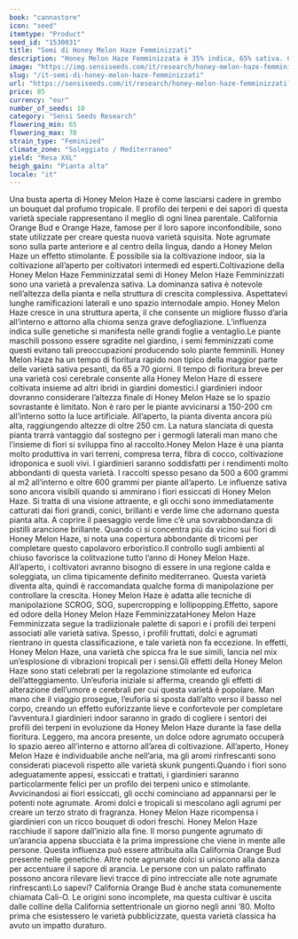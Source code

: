 ```yaml
---
book: "cannastore"
icon: "seed"
itemtype: "Product"
seed_id: "1530031"
title: "Semi di Honey Melon Haze Femminizzati"
description: "Honey Melon Haze Femminizzata è 35% indica, 65% sativa. Cole a forma di lancia portano a raccolti abbondanti. Aromi agrumati, tropicali. Fiori in 65-70 gg."
image: "https://img.sensiseeds.com/it/research/honey-melon-haze-femminizzati-image.png"
slug: "/it-semi-di-honey-melon-haze-femminizzati"
url: "https://sensiseeds.com/it/research/honey-melon-haze-femminizzati?a_aid=cannastore"
price: 85
currency: "eur"
number_of_seeds: 10
category: "Sensi Seeds Research"
flowering_min: 65
flowering_max: 70
strain_type: "Feminized"
climate_zone: "Soleggiato / Mediterraneo"
yield: "Resa XXL"
heigh_gain: "Pianta alta"
locale: "it"
---
```

Una busta aperta di Honey Melon Haze è come lasciarsi cadere in grembo un bouquet dal profumo tropicale. Il profilo dei terpeni e dei sapori di questa varietà speciale rappresentano il meglio di ogni linea parentale. California Orange Bud e Orange Haze, famose per il loro sapore inconfondibile, sono state utilizzate per creare questa nuova varietà squisita. Note agrumate sono sulla parte anteriore e al centro della lingua, dando a Honey Melon Haze un effetto stimolante. È possibile sia la coltivazione indoor, sia la coltivazione all’aperto per coltivatori intermedi ed esperti.Coltivazione della Honey Melon Haze FemminizzataI semi di Honey Melon Haze Femminizzati sono una varietà a prevalenza sativa. La dominanza sativa è notevole nell’altezza della pianta e nella struttura di crescita complessiva. Aspettatevi lunghe ramificazioni laterali e uno spazio internodale ampio. Honey Melon Haze cresce in una struttura aperta, il che consente un migliore flusso d’aria all’interno e attorno alla chioma senza grave defogliazione. L’influenza indica sulle genetiche si manifesta nelle grandi foglie a ventaglio.Le piante maschili possono essere sgradite nel giardino, i semi femminizzati come questi evitano tali preoccupazioni producendo solo piante femminili. Honey Melon Haze ha un tempo di fioritura rapido non tipico della maggior parte delle varietà sativa pesanti, da 65 a 70 giorni. Il tempo di fioritura breve per una varietà così cerebrale consente alla Honey Melon Haze di essere coltivata insieme ad altri ibridi in giardini domestici.I giardinieri indoor dovranno considerare l’altezza finale di Honey Melon Haze se lo spazio sovrastante è limitato. Non è raro per le piante avvicinarsi a 150-200 cm all’interno sotto la luce artificiale. All’aperto, la pianta diventa ancora più alta, raggiungendo altezze di oltre 250 cm. La natura slanciata di questa pianta trarrà vantaggio dal sostegno per i germogli laterali man mano che l’insieme di fiori si sviluppa fino al raccolto.Honey Melon Haze è una pianta molto produttiva in vari terreni, compresa terra, fibra di cocco, coltivazione idroponica e suoli vivi. I giardinieri saranno soddisfatti per i rendimenti molto abbondanti di questa varietà. I raccolti spesso pesano da 500 a 600 grammi al m2 all’interno e oltre 600 grammi per piante all’aperto. Le influenze sativa sono ancora visibili quando si ammirano i fiori essiccati di Honey Melon Haze. Si tratta di una visione attraente, e gli occhi sono immediatamente catturati dai fiori grandi, conici, brillanti e verde lime che adornano questa pianta alta. A coprire il paesaggio verde lime c’è una sovrabbondanza di pistilli arancione brillante. Quando ci si concentra più da vicino sui fiori di Honey Melon Haze, si nota una copertura abbondante di tricomi per completare questo capolavoro erboristico.Il controllo sugli ambienti al chiuso favorisce la colitvazione tutto l’anno di Honey Melon Haze. All’aperto, i coltivatori avranno bisogno di essere in una regione calda e soleggiata, un clima tipicamente definito mediterraneo. Questa varietà diventa alta, quindi è raccomandata qualche forma di manipolazione per controllare la crescita. Honey Melon Haze è adatta alle tecniche di manipolazione SCROG, SOG, supercropping e lollipopping.Effetto, sapore ed odore della Honey Melon Haze FemminizzataHoney Melon Haze Femminizzata segue la tradiizionale palette di sapori e i profili dei terpeni associati alle varietà sativa. Spesso, i profili fruttati, dolci e agrumati rientrano in questa classificazione, e tale varietà non fa eccezione. In effetti, Honey Melon Haze, una varietà che spicca fra le sue simili, lancia nel mix un’esplosione di vibrazioni tropicali per i sensi.Gli effetti della Honey Melon Haze sono stati celebrati per la regolazione stimolante ed euforica dell’atteggiamento. Un’euforia iniziale si afferma, creando gli effetti di alterazione dell’umore e cerebrali per cui questa varietà è popolare. Man mano che il viaggio prosegue, l’euforia si sposta dall’alto verso il basso nel corpo, creando un effetto euforizzante lieve e confortevole per completare l’avventura.I giardinieri indoor saranno in grado di cogliere i sentori dei profili dei terpeni in evoluzione da Honey Melon Haze durante la fase della fioritura. Leggero, ma ancora presente, un dolce odore agrumato occuperà lo spazio aereo all’interno e attorno all’area di coltivazione. All’aperto, Honey Melon Haze è individuabile anche nell’aria, ma gli aromi rinfrescanti sono considerati piacevoli rispetto alle varietà skunk pungenti.Quando i fiori sono adeguatamente appesi, essiccati e trattati, i giardinieri saranno particolarmente felici per un profilo dei terpeni unico e stimolante. Avvicinandosi ai fiori essiccati, gli occhi cominciano ad appannarsi per le potenti note agrumate. Aromi dolci e tropicali si mescolano agli agrumi per creare un terzo strato di fragranza. Honey Melon Haze ricompensa i giardinieri con un ricco bouquet di odori freschi. Honey Melon Haze racchiude il sapore dall’inizio alla fine. Il morso pungente agrumato di un’arancia appena sbucciata è la prima impressione che viene in mente alle persone. Questa influenza può essere attribuita alla California Orange Bud presente nelle genetiche. Altre note agrumate dolci si uniscono alla danza per accentuare il sapore di arancia. Le persone con un palato raffinato possono ancora rilevare lievi tracce di pino intrecciate alle note agrumate rinfrescanti.Lo sapevi? California Orange Bud è anche stata comunemente chiamata Cali-O. Le origini sono incomplete, ma questa cultivar è uscita dalle colline della California settentrionale un giorno negli anni ’80. Molto prima che esistessero le varietà pubblicizzate, questa varietà classica ha avuto un impatto duraturo.
